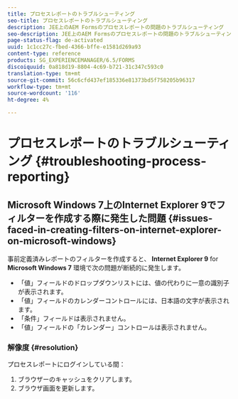 ```yaml
---
title: プロセスレポートのトラブルシューティング
seo-title: プロセスレポートのトラブルシューティング
description: JEE上のAEM Formsのプロセスレポートの問題のトラブルシューティング
seo-description: JEE上のAEM Formsのプロセスレポートの問題のトラブルシューティング
page-status-flag: de-activated
uuid: 1c1cc27c-fbed-4366-bffe-e1581d269a93
content-type: reference
products: SG_EXPERIENCEMANAGER/6.5/FORMS
discoiquuid: 0a818d19-8804-4c69-b721-31c347c593c0
translation-type: tm+mt
source-git-commit: 56c6cfd437ef185336e81373bd5f758205b96317
workflow-type: tm+mt
source-wordcount: '116'
ht-degree: 4%

---
```



# プロセスレポートのトラブルシューティング {#troubleshooting-process-reporting}

## Microsoft Windows 7上のInternet Explorer 9でフィルターを作成する際に発生した問題 {#issues-faced-in-creating-filters-on-internet-explorer-on-microsoft-windows}

事前定義済みレポートのフィルターを作成すると、 **Internet Explorer 9** for **Microsoft Windows 7** 環境で次の問題が断続的に発生します。

* 「値」フィールドのドロップダウンリストには、値の代わりに一意の識別子が表示されます。
* 「値」フィールドのカレンダーコントロールには、日本語の文字が表示されます。
* 「条件」フィールドは表示されません。
* 「値」フィールドの「カレンダー」コントロールは表示されません。

### 解像度 {#resolution}

プロセスレポートにログインしている間：

1. ブラウザーのキャッシュをクリアします。
1. ブラウザ画面を更新します。
